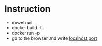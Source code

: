 # Instruction

- download
- docker build -t <buildname> .
- docker run -p <port> <buildname>
- go to the browser and write <localhost:port>
